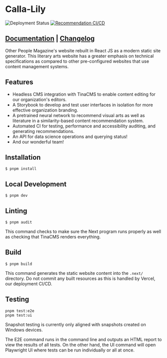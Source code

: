 # Calla-Lily

![Deployment Status](https://img.shields.io/github/deployments/Other-People-UCSD/Calla-Lily/production?logo=vercel&label=Vercel&link=https%3A%2F%2Fotherpeoplesd.com) [![Recommendation CI/CD](https://github.com/Other-People-UCSD/Calla-Lily/actions/workflows/recommender.yml/badge.svg)](https://github.com/Other-People-UCSD/Calla-Lily/actions/workflows/recommender.yml)

## [Documentation](https://docs-other-people.vercel.app/) | [Changelog](https://github.com/Other-People-UCSD/Calla-Lily/blob/main/CHANGELOG.md)
Other People Magazine's website rebuilt in React JS as a modern static site generator. This literary arts website has a greater emphasis on technical specifications as compared to other pre-configured websites that use content management systems. 

## Features
- Headless CMS integration with TinaCMS to enable content editing for our organization's editors.
- A Storybook to develop and test user interfaces in isolation for more effective organization branding.
- A pretrained neural network to recommend visual arts as well as literature in a similarity-based content recommendation system.
- Automated CI for testing, performance and accessibility auditing, and generating recommendations.
- An API for data science operations and querying status!
- And our wonderful team!

## Installation

```
$ pnpm install
```

## Local Development

```
$ pnpm dev
```

## Linting

```
$ pnpm audit
```

This command checks to make sure the Next program runs properly as well as checking that TinaCMS renders everything. 

## Build

```
$ pnpm build
```

This command generates the static website content into the `.next/` directory. Do not commit any built resources as this is handled by Vercel, our deployment CI/CD.

## Testing

```
pnpm test:e2e
pnpm test:ui
```

Snapshot testing is currently only aligned with snapshots created on Windows devices. 

The E2E command runs in the command line and outputs an HTML report to view the results of all tests. On the other hand, the UI command will open Playwright UI where tests can be run individually or all at once.